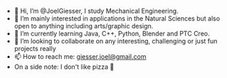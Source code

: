 - 👋 Hi, I’m @JoelGiesser, I study Mechanical Engineering.
- 👀 I’m mainly interested in applications in the Natural Sciences but also open to anything including arts/graphic design.
- 🌱 I’m currently learning Java, C++, Python, Blender and PTC Creo.
- 💞️ I’m looking to collaborate on any interesting, challenging or just fun projects really 
- 📫 How to reach me: giesser.joel@gmail.com
- On a side note: I don't like pizza 🍕
